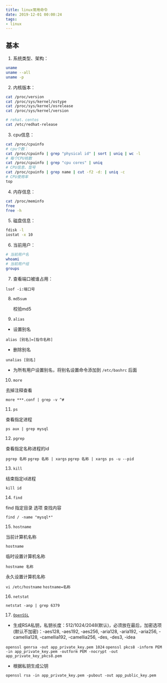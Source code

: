 ```yaml
---
title: linux常用命令
date: 2019-12-01 00:00:24
tags: 
- linux
---
```


## 基本

1. 系统类型、架构：

```sh
uname
uname --all
uname -p
```

2. 内核版本：

```sh
cat /proc/version
cat /proc/sys/kernel/ostype
cat /proc/sys/kernel/osrelease
cat /proc/sys/kernel/version

# rehat、centos
cat /etc/redhat-release
```

<!-- more -->

3. cpu信息：

```sh
cat /proc/cpuinfo
# cpu个数：
cat /proc/cpuinfo | grep "physical id" | sort | uniq | wc -l
# 每个CPU核数
cat /proc/cpuinfo | grep "cpu cores" | uniq
# CPU信息、型号
cat /proc/cpuinfo | grep name | cut -f2 -d: | uniq -c
# CPU使用率
top
```

4. 内存信息：

```sh
cat /proc/meminfo
free
free -h
```

5. 磁盘信息：

```sh
fdisk -l
iostat -x 10
```

6. 当前用户：

```sh
# 当前用户名
whoami
# 当前用户组
groups
```

7. 查看端口被谁占用：

`lsof -i:端口号`

8. `md5sum`

    校验md5

9. `alias`
        
- 设置别名

`alias [别名]=[指令名称]`

- 删除别名

`unalias [别名]`

- 为所有用户设置别名，将别名设置命令添加到 `/etc/bashrc` 后面

10. `more`

去掉注释查看

`more ***.conf | grep -v ^#`

11. `ps`

查看指定进程

`ps aux | grep mysql`

12. `pgrep`

查看指定名称进程的id

`pgrep 名称`
`pgrep 名称 | xargs`
`pgrep 名称 | xargs ps -u --pid`

13. `kill`

结束指定id进程

`kill id`

14. `find`

find 指定目录 选项 查找内容

`find / -name "mysql*"`

15. `hostname`

当前计算机名称
    
`hostname`

临时设置计算机名称

`hostname 名称`

永久设置计算机名称

`vi /etc/hostname`
`hostname=名称`

16. `netstat`

`netstat -anp | grep 6379`

17. [`OpenSSL`](https://www.openssl.org/docs/man1.1.1/man1/genrsa.html)

- 生成RSA私钥，私钥长度：512/1024/2048(默认)，必须放在最后，加密选项(默认不加密)：-aes128, -aes192, -aes256, -aria128, -aria192, -aria256, -camellia128, -camellia192, -camellia256, -des, -des3, -idea

`openssl genrsa -out app_private_key.pem 1024`
`openssl pkcs8 -inform PEM -in app_private_key.pem -outform PEM -nocrypt -out app_private_key_pkcs8.pem`

- 根据私钥生成公钥

`openssl rsa -in app_private_key.pem -pubout -out app_public_key.pem`
